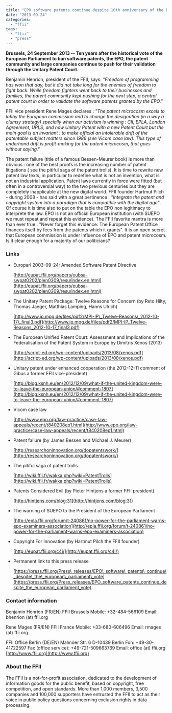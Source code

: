 ```yaml
---
title: "EPO software patents continue despite 10th anniversary of the European Parliament vote"
date: "2013-09-24"
categories: 
  - "ffii"
tags: 
  - "ffii"
  - "press"
---
```


**Brussels, 24 September 2013 -- Ten years after the historical vote of the European Parliament to ban software patents, the EPO, the patent community and large companies continue to push for their validation through the Unitary Patent Court.**

Benjamin Henrion, president of the FFII, says: _"Freedom of programming has won that day, but it did not take long for the enemies of freedom to fight back. While freedom fighters went back to their businesses and families, the patent community kept pushing for the next step, a central patent court in order to validate the software patents granted by the EPO."_

FFII vice president Rene Mages declares : _"The patent microcosm excels to lobby the European commission and to change the designation (in a way a clumsy strategy) specially when our activism is winning : CII, EPLA, London Agreement, UPLS, and now Unitary Patent with a new Patent Court but the main goal is an invariant : to make official an intolerable drift of the patentable subject matters since 1986 (see Vicom case law). This type of underhand drift is profit-making for the patent microcosm, that goes without saying."_

The patent failure (title of a famous Bessen-Meurer book) is more than obvious : one of the best proofs is the increasing number of patent litigations ( see the pitiful saga of the patent trolls). It is time to rewrite new patent law texts, in particular to redefine what is not an invention, what is not an industrial application. Patent laws currently in force were fitted (but often in a controversial way) to the two previous centuries but they are completely inapplicable at the new digital world. FFII founder Hartmut Pilch - during 2008 - has said with a great pertinence : _"Integrate the patent and copyright system into a paradigm that is compatible with the digital age"_. Of course it is time also to put on the table the EPO non legitimacy to interprete the law. EPO is not an official European institution (with SUEPO we must repeat and repeat this evidence). The FFII favorite mantra is more than ever true : "Never forget this evidence: The European Patent Office finances itself by fees from the patents which it grants". It is an open secret that European commission is under influence of EPO and patent microcosm. Is it clear enough for a majority of our politicians?

### Links

- Europarl 2003-09-24: Amended Software Patent Directive
    
    [http://eupat.ffii.org/papers/eubsa-swpat0202/plen0309/resu/index.en.html](http://eupat.ffii.org/papers/eubsa-swpat0202/plen0309/resu/index.en.html)
    
- The Unitary Patent Package: Twelve Reasons for Concern (by Reto Hilty, Thomas Jaeger, Matthias Lamping, Hanns Ulrich)
    
    [http://www.ip.mpg.de/files/pdf2/MPI-IP\_Twelve-Reasons\_2012-10-17\_final3.pdf](http://www.ip.mpg.de/files/pdf2/MPI-IP_Twelve-Reasons_2012-10-17_final3.pdf)
    
- The European Unified Patent Court: Assessment and Implications of the Federalisation of the Patent System in Europe by Dimitris Xenos (2013)
    
    [http://script-ed.org/wp-content/uploads/2013/08/xenos.pdf](http://script-ed.org/wp-content/uploads/2013/08/xenos.pdf)
    
- Unitary patent under enhanced cooperation (the 2012-12-11 comment of Gibus a former FFII vice-president)
    
    [http://blog.ksnh.eu/en/2012/12/09/what-if-the-united-kingdom-were-to-leave-the-european-union/#comment-1807](http://blog.ksnh.eu/en/2012/12/09/what-if-the-united-kingdom-were-to-leave-the-european-union/#comment-1807)
    
- Vicom case law
    
    [http://www.epo.org/law-practice/case-law-appeals/recent/t840208ep1.html](http://www.epo.org/law-practice/case-law-appeals/recent/t840208ep1.html)
    
- Patent failure (by James Bessen and Michael J. Meurer)
    
    [http://researchoninnovation.org/dopatentswork/](http://researchoninnovation.org/dopatentswork/)
    
- The pitiful saga of patent trolls
    
    [http://wiki.ffii.fr/wakka.php?wiki=PatentTrolls](http://wiki.ffii.fr/wakka.php?wiki=PatentTrolls)
    
- Patents Considered Evil (by Pieter Hintjens a former FFII president)
    
    [http://hintjens.com/blog:31](http://hintjens.com/blog:31)
    
- The warning of SUEPO to the President of the European Parliament
    
    [http://epla.ffii.org/forum/t-240861/no-power-for-the-parliament-warns-epo-examiners-association](http://epla.ffii.org/forum/t-240861/no-power-for-the-parliament-warns-epo-examiners-association)
    
- Copyright For Innovation (by Hartmut Pilch the FFII founder)
    
    [http://eupat.ffii.org/c4i/](http://eupat.ffii.org/c4i/)
    
- Permanent link to this press release
    
    [https://press.ffii.org/Press\_releases/EPO\_software\_patents\_continue\_despite\_the\_european\_parliament\_vote](https://press.ffii.org/Press_releases/EPO_software_patents_continue_despite_the_european_parliament_vote)
    

### Contact information

Benjamin Henrion (FR/EN) FFII Brussels Mobile: +32-484-566109 Email: bhenrion (at) ffii.org

Rene Mages (FR/EN) FFII France Mobile: +33-680-606496 Email: rmages (at) ffii.org

FFII Office Berlin (DE/EN) Malmöer Str. 6 D-10439 Berlin Fon: +49-30-41722597 Fax (office service): +49-721-509663769 Email: office (at) ffii.org [http://www.ffii.org](http://www.ffii.org)

### About the FFII

The FFII is a not-for-profit association, dedicated to the development of information goods for the public benefit, based on copyright, free competition, and open standards. More than 1,000 members, 3,500 companies and 100,000 supporters have entrusted the FFII to act as their voice in public policy questions concerning exclusion rights in data processing.
